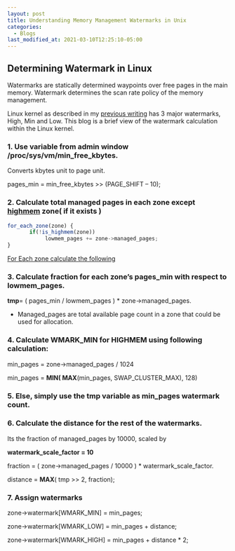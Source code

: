 ```yaml
---
layout: post
title: Understanding Memory Management Watermarks in Unix
categories:
  - Blogs
last_modified_at: 2021-03-10T12:25:10-05:00
---
```


<script type="text/x-mathjax-config"> MathJax.Hub.Config({ TeX: { equationNumbers: { autoNumber: "all" } } }); </script>
  <script type="text/x-mathjax-config">
         MathJax.Hub.Config({
           tex2jax: {
             inlineMath: [ ['$','$'], ["\\(","\\)"] ],
             processEscapes: true
           }
         });
  </script>
  <script src="https://cdnjs.cloudflare.com/ajax/libs/mathjax/2.7.1/MathJax.js?config=TeX-MML-AM_CHTML" type="text/javascript"></script>
  
## Determining Watermark in Linux

Watermarks are statically determined waypoints over free pages in the main memory. 
Watermark determines the scan rate policy of the memory management.

Linux kernel as described in my [previous writing](https://gokulvasan.github.io/gokul/blog%20posts/2021/03/10/Empathising-mammoth-s-mentality.html) has 3 major watermarks, High, Min and Low. 
This blog is a brief view of the watermark calculation within the Linux kernel.


### 1. Use variable from admin window /proc/sys/vm/min_free_kbytes.

Converts kbytes unit to page unit.

pages_min = min_free_kbytes >> (PAGE_SHIFT – 10);

### 2. Calculate total managed pages in each zone except [highmem](https://linux-mm.org/HighMemory/)  zone( if it exists )

> 
``` js
for_each_zone(zone) {
       if(!is_highmem(zone))
            lowmem_pages += zone->managed_pages;
}
```


<u>For Each zone calculate the following</u>


### 3. Calculate fraction for each zone’s pages_min with respect to lowmem_pages.
**tmp**= ( pages_min / lowmem_pages ) * zone->managed_pages.
- Managed_pages are total available page count in a zone that could be used for allocation.

### 4. Calculate WMARK_MIN for HIGHMEM using following calculation:
min_pages = zone->managed_pages  /  1024

min_pages = **MIN( MAX**(min_pages, SWAP_CLUSTER_MAX), 128)

### 5. Else, simply use the tmp variable as min_pages watermark count.

### 6. Calculate the distance for the rest of the watermarks.
Its the fraction of managed_pages by 10000, scaled by

**watermark_scale_factor = 10**

fraction = ( zone->managed_pages / 10000 )  * watermark_scale_factor.

distance = **MAX**( tmp >> 2,  fraction);

### 7. Assign watermarks
zone->watermark[WMARK_MIN] = min_pages;

zone->watermark[WMARK_LOW] = min_pages + distance;

zone->watermark[WMARK_HIGH] = min_pages + distance * 2;




